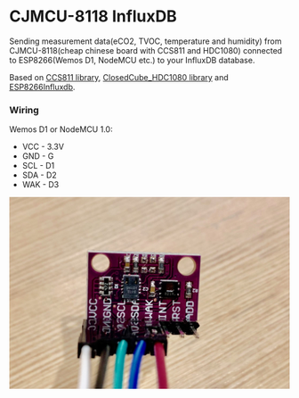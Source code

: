 # CJMCU-8118 InfluxDB
Sending measurement data(eCO2, TVOC, temperature and humidity) from CJMCU-8118(cheap chinese board with CCS811 and HDC1080) connected to ESP8266(Wemos D1, NodeMCU etc.) to your InfluxDB database.

Based on [CCS811 library](https://github.com/maarten-pennings/CCS811), [ClosedCube_HDC1080 library](https://github.com/closedcube/ClosedCube_HDC1080_Arduino) and [ESP8266Influxdb](https://github.com/hwwong/ESP8266Influxdb).

### Wiring
 Wemos D1 or NodeMCU 1.0:
 * VCC - 3.3V
 * GND - G
 * SCL - D1
 * SDA - D2
 * WAK - D3

![CJMCU-8118 CCS811 HDC1080](https://raw.githubusercontent.com/bfaliszek/CJMCU-8118_InfluxDB/master/CJMCU-8118_CCS811_HDC1080.jpg)
